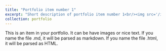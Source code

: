 ```yaml
---
title: "Portfolio item number 1"
excerpt: "Short description of portfolio item number 1<br/><img src='/images/30886043.jpeg'>"
collection: portfolio
---
```


This is an item in your portfolio. It can be have images or nice text. If you name the file .md, it will be parsed as markdown. If you name the file .html, it will be parsed as HTML. 
